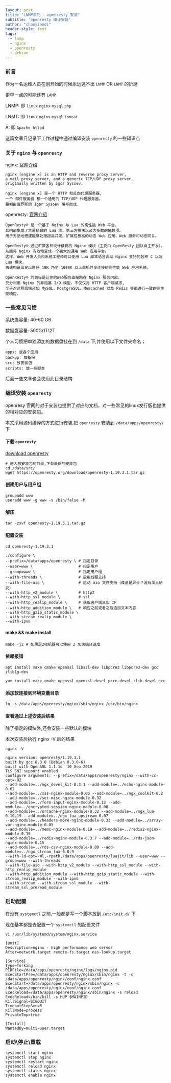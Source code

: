 ```yaml
---
layout: post
title: "LNMP系列 - openresty 安装"
subtitle: 'openresty 编译安装'
author: "chaoxiaodi"
header-style: text
tags:
  - lnmp
  - nginx
  - openresty
  - debian
---
```


### 前言

作为一名运维人员在刚开始的时候永远逃不出 `LNMP` OR `LNMT` 的折磨

更早一点的可能还有 `LAMP`

LNMP: 即 `linux` `nginx` `mysql` `php`

LNMT: 即 `linux` `nginx` `mysql` `tomcat`

A: 即 `Apache httpd`

这篇文章只记录下工作过程中通过编译安装 `openresty` 的一些知识点

### 关于 `nginx` 与 `openresty`

nginx: [官网介绍](http://nginx.org/en/)

    nginx [engine x] is an HTTP and reverse proxy server,
    a mail proxy server, and a generic TCP/UDP proxy server, 
    originally written by Igor Sysoev.
    ---
    nginx [engine x] 是一个 HTTP 和反向代理服务器,
    一个 邮件服务器 和一个通用的 TCP/UDP 代理服务器，
    最初由俄罗斯的 Igor Sysoev 编写而成.
    
openresty: [官网介绍](http://openresty.org/cn/)

    OpenResty® 是一个基于 Nginx 与 Lua 的高性能 Web 平台，
    其内部集成了大量精良的 Lua 库、第三方模块以及大多数的依赖项。
    用于方便地搭建能够处理超高并发、扩展性极高的动态 Web 应用、Web 服务和动态网关。
    
    OpenResty® 通过汇聚各种设计精良的 Nginx 模块（主要由 OpenResty 团队自主开发），
    从而将 Nginx 有效地变成一个强大的通用 Web 应用平台。
    这样，Web 开发人员和系统工程师可以使用 Lua 脚本语言调动 Nginx 支持的各种 C 以及 Lua 模块，
    快速构造出足以胜任 10K 乃至 1000K 以上单机并发连接的高性能 Web 应用系统。
    
    OpenResty® 的目标是让你的Web服务直接跑在 Nginx 服务内部，
    充分利用 Nginx 的非阻塞 I/O 模型，不仅仅对 HTTP 客户端请求,
    至于对远程后端诸如 MySQL、PostgreSQL、Memcached 以及 Redis 等都进行一致的高性能响应。

### 一些常见习惯

系统盘容量: 40-60 GB

数据盘容量: 500G\1T\2T 

个人习惯把单独添加的数据盘挂在到 `/data` 下,并使用以下文件夹命名；

    apps: 放各个应用
    backup: 放备份
    src: 放安装包
    scripts: 放一些脚本

后面一些文章也会使用此目录结构

### 编译安装 `openresty`

openresy 官网的对于安装也提供了对应的文档，对一些常见的linux发行版也提供的相对应的安装包。

本文采用源码编译的方式进行安装,把 `openresty` 安装到 `/data/apps/openresty/` 下

#### 下载 `openresty`

[download openresty](http://openresty.org/cn/download.html)

    # 进入放安装包的目录,下载最新的安装包
    cd /data/src/
    wget https://openresty.org/download/openresty-1.19.3.1.tar.gz
    
#### 创建用户与用户组

    groupadd www
    useradd www -g www -s /bin/false -M

#### 解压

    tar -zxvf openresty-1.19.3.1.tar.gz

#### 配置安装

    cd openresty-1.19.3.1
    
    ./configure \
    --prefix=/data/apps/openresty \ # 指定目录
    --user=www \                    # 指定用户
    --group=www \                   # 指定用户组
    --with-threads \                # 启用线程支持
    --with-file-aio \               # 启动 aio 文件支持（难道是异步？没有深入研究）
    --with-http_v2_module \         # http2 
    --with-http_ssl_module \        # ssl
    --with-http_realip_module \     # 获取客户端真实 IP    
    --with-http_addition_module \   # 响应之前或者之后追加文本内容
    --with-http_gzip_static_module \ 
    --with-stream_realip_module \
    --with-ipv6
    
    
#### make && make install

    make -j2 # 如果是2核机器可以使用 2 加快编译速度


#### 依赖报错
    apt install make cmake openssl libssl-dev libpcre3 libpcre3-dev gcc zlib1g-dev
    
    yum install make cmake openssl openssl-devel pcre-devel zlib-devel gcc 
    
    
#### 添加软连接到环境变量目录
    ln -s /data/apps/openresty/nginx/sbin/nginx /usr/bin/nginx
    
#### 查看通过上述安装后结果

除了指定的模块外,还会安装一些默认的模块

本次安装后执行 nginx -V 后的结果

    nginx -V
    
    nginx version: openresty/1.19.3.1
    built by gcc 8.3.0 (Debian 8.3.0-6) 
    built with OpenSSL 1.1.1d  10 Sep 2019
    TLS SNI support enabled
    configure arguments: --prefix=/data/apps/openresty/nginx --with-cc-opt=-O2
    --add-module=../ngx_devel_kit-0.3.1 --add-module=../echo-nginx-module-0.62 
    --add-module=../xss-nginx-module-0.06 --add-module=../ngx_coolkit-0.2 --add-module=../set-misc-nginx-module-0.32 
    --add-module=../form-input-nginx-module-0.12 --add-module=../encrypted-session-nginx-module-0.08 
    --add-module=../srcache-nginx-module-0.32 --add-module=../ngx_lua-0.10.19 --add-module=../ngx_lua_upstream-0.07 
    --add-module=../headers-more-nginx-module-0.33 --add-module=../array-var-nginx-module-0.05 
    --add-module=../memc-nginx-module-0.19 --add-module=../redis2-nginx-module-0.15 
    --add-module=../redis-nginx-module-0.3.7 --add-module=../rds-json-nginx-module-0.15 
    --add-module=../rds-csv-nginx-module-0.09 --add-module=../ngx_stream_lua-0.0.9 
    --with-ld-opt=-Wl,-rpath,/data/apps/openresty/luajit/lib --user=www --group=www --with-threads 
    --with-file-aio --with-http_v2_module --with-http_ssl_module --with-http_realip_module 
    --with-http_addition_module --with-http_gzip_static_module --with-stream_realip_module --with-ipv6 
    --with-stream --with-stream_ssl_module --with-stream_ssl_preread_module

### 启动配置

在没有 `systemctl` 之前,一般都是写一个脚本放到 `/etc/init.d/` 下 

现在基本都是去配置一个 `systemctl` 的配置文件

    vi /usr/lib/systemd/system/nginx.service
    
    [Unit]                                        
    Description=nginx - high performance web server            
    After=network.target remote-fs.target nss-lookup.target   
    
    [Service]                                                                       
    Type=forking                                                                        
    PIDFile=/data/apps/openresty/nginx/logs/nginx.pid                             
    ExecStartPre=/data/apps/openresty/nginx/sbin/nginx -t -c /data/apps/openresty/nginx/conf/nginx.conf  
    ExecStart=/data/apps/openresty/nginx/sbin/nginx -c /data/apps/openresty/nginx/conf/nginx.conf     
    ExecReload=/data/apps/openresty/nginx/sbin/nginx -s reload                                             
    ExecReload=/bin/kill -s HUP $MAINPID
    KillSignal=SIGQUIT
    TimeoutStopSec=5
    KillMode=process
    PrivateTmp=true
    
    [Install]
    WantedBy=multi-user.target

### 启动\停止\重载

    systemctl start nginx
    systemctl stop nginx
    systemctl restart nginx
    systemctl reload nginx
    systemctl status nginx
    systemctl enable nginx
